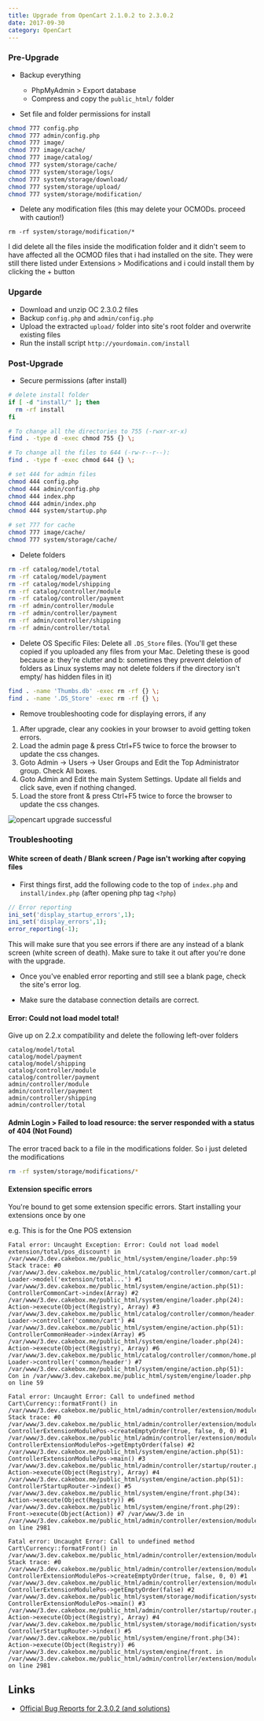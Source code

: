 ```yaml
---
title: Upgrade from OpenCart 2.1.0.2 to 2.3.0.2
date: 2017-09-30
category: OpenCart
---
```


### Pre-Upgrade
- Backup everything

  - PhpMyAdmin > Export database
  - Compress and copy the `public_html/` folder

- Set file and folder permissions for install

```bash
chmod 777 config.php	
chmod 777 admin/config.php
chmod 777 image/
chmod 777 image/cache/
chmod 777 image/catalog/
chmod 777 system/storage/cache/
chmod 777 system/storage/logs/
chmod 777 system/storage/download/
chmod 777 system/storage/upload/
chmod 777 system/storage/modification/
```

- Delete any modification files (this may delete your OCMODs. proceed with caution!)

```
rm -rf system/storage/modification/*
```

I did delete all the files inside the modification folder and it didn't seem to have affected all the OCMOD files that i had installed on the site. They were still there listed under Extensions > Modifications and i could install them by clicking the + button

### Upgarde
- Download and unzip OC 2.3.0.2 files
- Backup `config.php` and `admin/config.php`
- Upload the extracted `upload/` folder into site's root folder and overwrite existing files
- Run the install script `http://yourdomain.com/install`

### Post-Upgrade

- Secure permissions (after install)

```bash
# delete install folder
if [ -d "install/" ]; then
  rm -rf install
fi

# To change all the directories to 755 (-rwxr-xr-x)
find . -type d -exec chmod 755 {} \;

# To change all the files to 644 (-rw-r--r--):
find . -type f -exec chmod 644 {} \;

# set 444 for admin files
chmod 444 config.php
chmod 444 admin/config.php
chmod 444 index.php
chmod 444 admin/index.php
chmod 444 system/startup.php

# set 777 for cache
chmod 777 image/cache/
chmod 777 system/storage/cache/
```

- Delete folders

```bash
rm -rf catalog/model/total
rm -rf catalog/model/payment
rm -rf catalog/model/shipping
rm -rf catalog/controller/module
rm -rf catalog/controller/payment
rm -rf admin/controller/module
rm -rf admin/controller/payment
rm -rf admin/controller/shipping
rm -rf admin/controller/total
```

- Delete OS Specific Files: Delete all `.DS_Store` files. (You'll get these copied if you uploaded any files from your Mac. Deleting these is good because a: they're clutter and b: sometimes they prevent deletion of folders as Linux systems may not delete folders if the directory isn't empty/ has hidden files in it)

```bash
find . -name 'Thumbs.db' -exec rm -rf {} \;
find . -name '.DS_Store' -exec rm -rf {} \;
```

- Remove troubleshooting code for displaying errors, if any

1. After upgrade, clear any cookies in your browser to avoid getting token errors.
2. Load the admin page & press Ctrl+F5 twice to force the browser to update the css changes.
3. Goto Admin -> Users -> User Groups and Edit the Top Administrator group. Check All boxes.
4. Goto Admin and Edit the main System Settings. Update all fields and click save, even if nothing changed.
5. Load the store front & press Ctrl+F5 twice to force the browser to update the css changes.

![opencart upgrade successful](/img/opencart-upgrade-successful.png)

### Troubleshooting

#### White screen of death / Blank screen / Page isn't working after copying files
- First things first, add the following code to the top of `index.php` and `install/index.php` (after opening php tag `<?php`)

```php
// Error reporting
ini_set('display_startup_errors',1);
ini_set('display_errors',1);
error_reporting(-1);
```
This will make sure that you see errors if there are any instead of a blank screen (white screen of death). Make sure to take it out after you're done with the upgrade.

- Once you've enabled error reporting and still see a blank page, check the site's error log. 

- Make sure the database connection details are correct.

#### Error: Could not load model total!
Give up on 2.2.x compatibility and delete the following left-over folders

```
catalog/model/total
catalog/model/payment
catalog/model/shipping
catalog/controller/module
catalog/controller/payment
admin/controller/module
admin/controller/payment
admin/controller/shipping
admin/controller/total
```

#### Admin Login > Failed to load resource: the server responded with a status of 404 (Not Found)
The error traced back to a file in the modifications folder. So i just deleted the modifications

```bash
rm -rf system/storage/modifications/*
```

#### Extension specific errors
You're bound to get some extension specific errors. Start installing your extensions once by one

e.g. This is for the One POS extension

```
Fatal error: Uncaught Exception: Error: Could not load model extension/total/pos_discount! in /var/www/3.dev.cakebox.me/public_html/system/engine/loader.php:59 Stack trace: #0 /var/www/3.dev.cakebox.me/public_html/catalog/controller/common/cart.php(34): Loader->model('extension/total...') #1 /var/www/3.dev.cakebox.me/public_html/system/engine/action.php(51): ControllerCommonCart->index(Array) #2 /var/www/3.dev.cakebox.me/public_html/system/engine/loader.php(24): Action->execute(Object(Registry), Array) #3 /var/www/3.dev.cakebox.me/public_html/catalog/controller/common/header.php(129): Loader->controller('common/cart') #4 /var/www/3.dev.cakebox.me/public_html/system/engine/action.php(51): ControllerCommonHeader->index(Array) #5 /var/www/3.dev.cakebox.me/public_html/system/engine/loader.php(24): Action->execute(Object(Registry), Array) #6 /var/www/3.dev.cakebox.me/public_html/catalog/controller/common/home.php(17): Loader->controller('common/header') #7 /var/www/3.dev.cakebox.me/public_html/system/engine/action.php(51): Con in /var/www/3.dev.cakebox.me/public_html/system/engine/loader.php on line 59
```

```
Fatal error: Uncaught Error: Call to undefined method Cart\Currency::formatFront() in /var/www/3.dev.cakebox.me/public_html/admin/controller/extension/module/pos.php:2981 Stack trace: #0 /var/www/3.dev.cakebox.me/public_html/admin/controller/extension/module/pos.php(5740): ControllerExtensionModulePos->createEmptyOrder(true, false, 0, 0) #1 /var/www/3.dev.cakebox.me/public_html/admin/controller/extension/module/pos.php(1120): ControllerExtensionModulePos->getEmptyOrder(false) #2 /var/www/3.dev.cakebox.me/public_html/system/engine/action.php(51): ControllerExtensionModulePos->main() #3 /var/www/3.dev.cakebox.me/public_html/admin/controller/startup/router.php(26): Action->execute(Object(Registry), Array) #4 /var/www/3.dev.cakebox.me/public_html/system/engine/action.php(51): ControllerStartupRouter->index() #5 /var/www/3.dev.cakebox.me/public_html/system/engine/front.php(34): Action->execute(Object(Registry)) #6 /var/www/3.dev.cakebox.me/public_html/system/engine/front.php(29): Front->execute(Object(Action)) #7 /var/www/3.de in /var/www/3.dev.cakebox.me/public_html/admin/controller/extension/module/pos.php on line 2981
```

```
Fatal error: Uncaught Error: Call to undefined method Cart\Currency::formatFront() in /var/www/3.dev.cakebox.me/public_html/admin/controller/extension/module/pos.php:2981 Stack trace: #0 /var/www/3.dev.cakebox.me/public_html/admin/controller/extension/module/pos.php(5740): ControllerExtensionModulePos->createEmptyOrder(true, false, 0, 0) #1 /var/www/3.dev.cakebox.me/public_html/admin/controller/extension/module/pos.php(1120): ControllerExtensionModulePos->getEmptyOrder(false) #2 /var/www/3.dev.cakebox.me/public_html/system/storage/modification/system/engine/action.php(51): ControllerExtensionModulePos->main() #3 /var/www/3.dev.cakebox.me/public_html/admin/controller/startup/router.php(26): Action->execute(Object(Registry), Array) #4 /var/www/3.dev.cakebox.me/public_html/system/storage/modification/system/engine/action.php(51): ControllerStartupRouter->index() #5 /var/www/3.dev.cakebox.me/public_html/system/engine/front.php(34): Action->execute(Object(Registry)) #6 /var/www/3.dev.cakebox.me/public_html/system/engine/front. in /var/www/3.dev.cakebox.me/public_html/admin/controller/extension/module/pos.php on line 2981
```
Links
---

- [Official Bug Reports for 2.3.0.2 (and solutions)](http://forum.opencart.com/viewtopic.php?f=191&t=166012)

